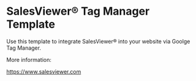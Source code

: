 # SalesViewer® Tag Manager Template

Use this template to integrate SalesViewer® into your website via Goolge Tag Manager.

More information:

https://www.salesviewer.com
